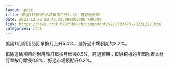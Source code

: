 ```yaml
---
layout: post
title: 美國11月耐用品訂單按月升5.4%　遠好過預期
date: 2023-12-22 22:46:39.000000000 +08:00
link: https://news.rthk.hk/rthk/ch/component/k2/1733473-20231222.htm
categories: rthk
---
```


美國11月耐用品訂單按月上升5.4%，遠好過市場預期的2.2%。

扣除運輸項目的耐用品訂單按月增長0.5%，高過預期；扣除飛機的非國防資本材訂單按月增長0.8%，好過市場預期升0.2%。
